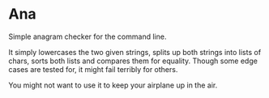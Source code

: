 # Ana

Simple anagram checker for the command line.

It simply lowercases the two given strings, splits up both 
strings into lists of chars, sorts both lists and compares
them for equality. Though some edge cases are tested for, it
might fail terribly for others.

You might not want to use it to keep your airplane up in 
the air.

